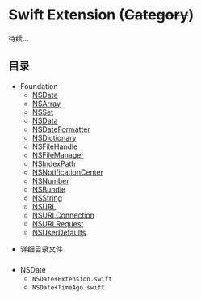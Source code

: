 # Swift Extension (~~Category~~)
待续...
## 目录
* Foundation
  * [NSDate](#date)
  * [NSArray](#date)
  * [NSSet](#date)
  * [NSData](#date)
  * [NSDateFormatter](#date)
  * [NSDictionary](#date)
  * [NSFileHandle](#date)
  * [NSFileManager](#date)
  * [NSIndexPath](#date)
  * [NSNotificationCenter](#date)
  * [NSNumber](#date)
  * [NSBundle](#date)
  * [NSString](#date)
  * [NSURL](#date)
  * [NSURLConnection](#date)
  * [NSURLRequest](#date)
  * [NSUserDefaults](#date)
  
- 详细目录文件
### <a id="date"></a>
* NSDate
  * `NSDate+Extension.swift`
  * `NSDate+TimeAgo.swift`
